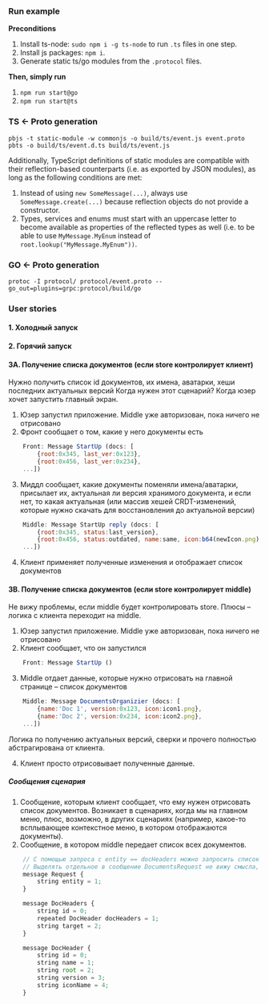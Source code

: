 ### Run example

**Preconditions**

1. Install ts-node: `sudo npm i -g ts-node` to run `.ts` files in one step.
2. Install js packages: `npm i`.
3. Generate static ts/go modules from the `.protocol` files.

**Then, simply run**

1. `npm run start@go`
2. `npm run start@ts`

### TS <- Proto generation

```
pbjs -t static-module -w commonjs -o build/ts/event.js event.proto
pbts -o build/ts/event.d.ts build/ts/event.js
```

Additionally, TypeScript definitions of static modules are compatible with their reflection-based counterparts (i.e. as exported by JSON modules), as long as the following conditions are met:

1. Instead of using `new SomeMessage(...)`, always use `SomeMessage.create(...)` because reflection objects do not provide a constructor.
2. Types, services and enums must start with an uppercase letter to become available as properties of the reflected types as well (i.e. to be able to use `MyMessage.MyEnum` instead of `root.lookup("MyMessage.MyEnum"))`.

### GO <- Proto generation

```
protoc -I protocol/ protocol/event.proto --go_out=plugins=grpc:protocol/build/go
```

### User stories

#### 1. Холодный запуск
#### 2. Горячий запуск
#### 3A. Получение списка документов (если store контролирует клиент)
Нужно получить список id документов, их имена, аватарки, хеши последних актуальных версий 
Когда нужен этот сценарий? Когда юзер хочет запустить главный экран.

1. Юзер запустил приложение. Middle уже авторизован, пока ничего не отрисовано
2. Фронт сообщает о том, какие у него документы есть 

```js
    Front: Message StartUp (docs: [
        {root:0x345, last_ver:0x123}, 
        {root:0x456, last_ver:0x234}, 
    ...])
```

3. Миддл сообщает, какие документы поменяли имена/аватарки, присылает их, актуальная ли версия хранимого документа, и если нет, то какая актуальная (или массив хешей CRDT-изменений, которые нужно скачать для восстановления до актуальной версии)

```js
    Middle: Message StartUp reply (docs: [
        {root:0x345, status:last_version}, 
        {root:0x456, status:outdated, name:same, icon:b64(newIcon.png), lastVersion:0x789},
    ...])
```

4. Клиент применяет полученные изменения и отображает список документов

#### 3B. Получение списка документов (если store контролирует middle)
Не вижу проблемы, если middle будет контролировать store. Плюсы – логика с клиента переходит на middle.

1. Юзер запустил приложение. Middle уже авторизован, пока ничего не отрисовано
2. Клиент сообщает, что он запустился

```js
    Front: Message StartUp ()
```

3. Middle отдает данные, которые нужно отрисовать на главной странице – список документов

```js
    Middle: Message DocumentsOrganizier (docs: [
        {name:'Doc 1', version:0x123, icon:icon1.png},
        {name:'Doc 2', version:0x234, icon:icon2.png},
    ...])
```

Логика по получению актуальных версий, сверки и прочего полностью абстрагирована от клиента.

4. Клиент просто отрисовывает полученные данные.

##### Cообщения сценария
1. Сообщение, которым клиент сообщает, что ему нужен отрисовать список документов. Возникает в сценариях, когда мы на главном меню, плюс, возможно, в других сценариях (например, какое-то всплывающее контекстное меню, в котором отображаются документы).
2. Сообщение, в котором middle передает список всех документов.

```js
    // С помощью запроса с entity == docHeaders можно запросить список документов
    // Выделять отдельное в сообщение DocumentsRequest не вижу смысла, оно слишком тривиальное получится
    message Request {
        string entity = 1;
    }

    message DocHeaders {
        string id = 0;
        repeated DocHeader docHeaders = 1;
        string target = 2;
    }

    message DocHeader {
        string id = 0;
        string name = 1;
        string root = 2;
        string version = 3;
        string iconName = 4;
    }
```
